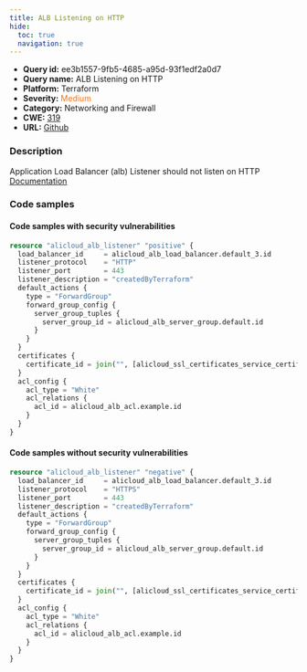 ```yaml
---
title: ALB Listening on HTTP
hide:
  toc: true
  navigation: true
---
```


<style>
  .highlight .hll {
    background-color: #ff171742;
  }
  .md-content {
    max-width: 1100px;
    margin: 0 auto;
  }
</style>

-   **Query id:** ee3b1557-9fb5-4685-a95d-93f1edf2a0d7
-   **Query name:** ALB Listening on HTTP
-   **Platform:** Terraform
-   **Severity:** <span style="color:#ff7213">Medium</span>
-   **Category:** Networking and Firewall
-   **CWE:** <a href="https://cwe.mitre.org/data/definitions/319.html" onclick="newWindowOpenerSafe(event, 'https://cwe.mitre.org/data/definitions/319.html')">319</a>
-   **URL:** [Github](https://github.com/Checkmarx/kics/tree/master/assets/queries/terraform/alicloud/alb_listening_on_http)

### Description
Application Load Balancer (alb) Listener should not listen on HTTP<br>
[Documentation](https://registry.terraform.io/providers/aliyun/alicloud/latest/docs/resources/alb_listener)

### Code samples
#### Code samples with security vulnerabilities
```tf title="Positive test num. 1 - tf file" hl_lines="3"
resource "alicloud_alb_listener" "positive" {
  load_balancer_id     = alicloud_alb_load_balancer.default_3.id
  listener_protocol    = "HTTP"
  listener_port        = 443
  listener_description = "createdByTerraform"
  default_actions {
    type = "ForwardGroup"
    forward_group_config {
      server_group_tuples {
        server_group_id = alicloud_alb_server_group.default.id
      }
    }
  }
  certificates {
    certificate_id = join("", [alicloud_ssl_certificates_service_certificate.default.id, "-cn-hangzhou"])
  }
  acl_config {
    acl_type = "White"
    acl_relations {
      acl_id = alicloud_alb_acl.example.id
    }
  }
}

```


#### Code samples without security vulnerabilities
```tf title="Negative test num. 1 - tf file"
resource "alicloud_alb_listener" "negative" {
  load_balancer_id     = alicloud_alb_load_balancer.default_3.id
  listener_protocol    = "HTTPS"
  listener_port        = 443
  listener_description = "createdByTerraform"
  default_actions {
    type = "ForwardGroup"
    forward_group_config {
      server_group_tuples {
        server_group_id = alicloud_alb_server_group.default.id
      }
    }
  }
  certificates {
    certificate_id = join("", [alicloud_ssl_certificates_service_certificate.default.id, "-cn-hangzhou"])
  }
  acl_config {
    acl_type = "White"
    acl_relations {
      acl_id = alicloud_alb_acl.example.id
    }
  }
}

```
